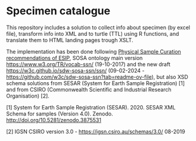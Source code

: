 # Specimen catalogue
This repository includes a solution to collect info about specimen (by excel file), transform info into XML and to turtle (TTL) using R functions, and translate them to HTML landing pages trough XSLT.

The implementation has been done following [Physical Sample Curation recommendations of ESIP](https://wiki.esipfed.org/Physical_Sample_Curation), SOSA ontology main version https://www.w3.org/TR/vocab-ssn/ (19-10-2017) and the new draft https://w3c.github.io/sdw-sosa-ssn/ssn/ (09-02-2024 - https://github.com/w3c/sdw-sosa-ssn?tab=readme-ov-file), but also XSD schema solutions from SESAR (System for Earth Sample Registration) [1] and from CSIRO (Commonwealth Scientific and Industrial Research Organisation) [2].

[1] System for Earth Sample Registration (SESAR). 2020. SESAR XML Schema for samples (Version 4.0). Zenodo. http://doi.org/10.5281/zenodo.3875531

[2] IGSN CSIRO version 3.0 - https://igsn.csiro.au/schemas/3.0/ 08-2019

